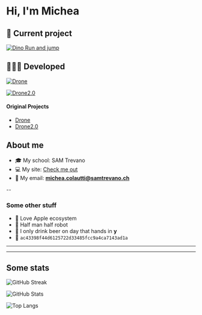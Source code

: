 # Hi, I'm Michea

## 🔧 Current project



[![Dino Run and jump](https://github-readme-stats.vercel.app/api/pin/?username=MicheaColautti&repo=dino-run-and-jump)](https://github.com/MicheaColautti/dino-run-and-jump)

 

## 👨🏼‍💻 Developed 
[![Drone](https://github-readme-stats.vercel.app/api/pin/?username=MicheaColautti&repo=Drone)](https://github.com/MicheaColautti/Drone)

[![Drone2.0](https://github-readme-stats.vercel.app/api/pin/?username=MicheaColautti&repo=Drone-2.0)](https://github.com/MicheaColautti/Drone2.0)


#### Original Projects

- [Drone](https://github.com/LuMug/Drone)
- [Drone2.0](https://github.com/LuMug/Drone-2.0)





## About me 

- 🎓 My school:           SAM Trevano
- 💻 My site:            [Check me out](http://samtinfo.ch/18colmic/)
- 📧 My email:	          **michea.colautti@samtrevano.ch**

--


### Some other stuff
- 🍎 Love Apple ecosystem 
- 🦾 Half man half robot 
- 🍺 I only drink beer on day that hands in **y** 
- 💙 `ac43398f44d6125722d33485fcc9a4ca7143ad1a`

---
---

## Some stats

![GitHub Streak](http://github-readme-streak-stats.herokuapp.com?user=MicheaColautti&theme=radical)

![GitHub Stats](https://github-readme-stats.vercel.app/api?username=MicheaColautti&theme=radical&show_icons=true&include_all_commits=true&)

![Top Langs](https://github-readme-stats.vercel.app/api/top-langs/?username=MicheaColautti&layout=compact&theme=radical&show_icons=true)


